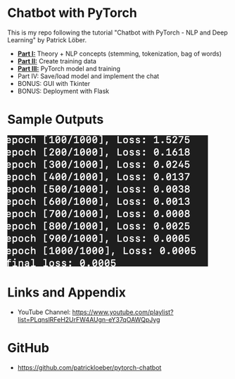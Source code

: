 # Chatbot with PyTorch

This is my repo following the tutorial "Chatbot with PyTorch - NLP and Deep Learning" by Patrick Löber.

* **[Part I:](https://github.com/nihathalici/Chatbot-with-PyTorch/tree/main/Part-01)** Theory + NLP concepts (stemming, tokenization, bag of words)
* **[Part II:](https://github.com/nihathalici/Chatbot-with-PyTorch/tree/main/Part-02)** Create training data
* **[Part III:](https://github.com/nihathalici/Chatbot-with-PyTorch/tree/main/Part-03)** PyTorch model and training
* Part IV: Save/load model and implement the chat
* BONUS: GUI with Tkinter
* BONUS: Deployment with Flask



Sample Outputs
========================================================

![Training Loop](https://github.com/nihathalici/Chatbot-with-PyTorch/blob/main/screenshots/training_loop.png)


Links and Appendix
========================================================

- YouTube Channel: https://www.youtube.com/playlist?list=PLqnslRFeH2UrFW4AUgn-eY37qOAWQpJyg


GitHub
========================================================

- https://github.com/patrickloeber/pytorch-chatbot

